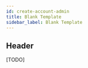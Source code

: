 ```yaml
---
id: create-account-admin
title: Blank Template
sidebar_label: Blank Template
---
```


## Header

[TODO]
